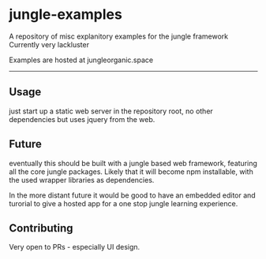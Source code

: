 # jungle-examples

A repository of misc explanitory examples for the jungle framework
Currently very lackluster

 Examples are hosted at 
 jungleorganic.space

---

## Usage

just start up a static web server in the repository root, no other dependencies but uses jquery from the web.

## Future

eventually this should be built with a jungle based web framework, featuring all the core jungle packages. 
Likely that it will become npm installable, with the used wrapper libraries as dependencies.

In the more distant future it would be good to have an embedded editor and turorial to give a hosted app for a one stop jungle learning experience.

## Contributing

Very open to PRs - especially UI design.
